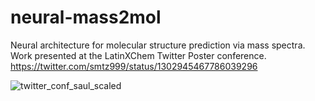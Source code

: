 # neural-mass2mol
Neural architecture for molecular structure prediction via mass spectra. Work presented at the LatinXChem Twitter Poster conference. 
https://twitter.com/smtz999/status/1302945467786039296


![twitter_conf_saul_scaled](https://user-images.githubusercontent.com/37247258/94947347-214ff280-04a3-11eb-843e-8497c9576cd9.png)

